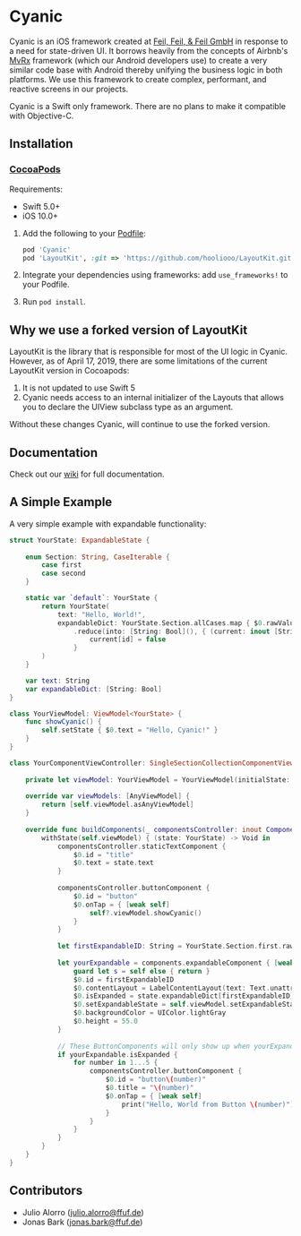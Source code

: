 # Cyanic

Cyanic is an iOS framework created at [Feil, Feil, & Feil GmbH](https://ffuf.de/en/)  in response to a need for state-driven UI. It borrows heavily
from the concepts of Airbnb's [MvRx](https://github.com/airbnb/MvRx) framework (which our Android developers use) to create a very similar
code base with Android thereby unifying the business logic in both platforms. We use this framework to create complex, performant, and reactive
screens in our projects.

Cyanic is a Swift only framework. There are no plans to make it compatible with Objective-C.

## Installation
### [CocoaPods](http://cocoapods.org/)

Requirements:
* Swift 5.0+
* iOS 10.0+

1. Add the following to your [Podfile](http://guides.cocoapods.org/using/the-podfile.html):
    ```rb
    pod 'Cyanic'
    pod 'LayoutKit', :git => 'https://github.com/hooliooo/LayoutKit.git' // Use this fork until LayoutKit is updated
    ```

2. Integrate your dependencies using frameworks: add `use_frameworks!` to your Podfile. 
3. Run `pod install`.

## Why we use a forked version of LayoutKit

LayoutKit is the library that is responsible for most of the UI logic in Cyanic. However, as of April 17, 2019, there are some limitations of the current LayoutKit version in Cocoapods:

1. It is not updated to use Swift 5
2. Cyanic needs access to an internal initializer of the Layouts that allows you to declare the UIView subclass type as an argument.

Without these changes Cyanic, will continue to use the forked version.

## Documentation

Check out our [wiki](https://github.com/feilfeilundfeil/Cyanic/wiki) for full documentation. 

## A Simple Example

A very simple example with expandable functionality:

```swift
struct YourState: ExpandableState {
    
    enum Section: String, CaseIterable {
        case first
        case second
    }

    static var `default`: YourState { 
        return YourState(
            text: "Hello, World!",
            expandableDict: YourState.Section.allCases.map { $0.rawValue }
                .reduce(into: [String: Bool](), { (current: inout [String: Bool], id: String) -> Void in
                    current[id] = false
                }
        ) 
    } 

    var text: String
    var expandableDict: [String: Bool]
}

class YourViewModel: ViewModel<YourState> {
    func showCyanic() {
        self.setState { $0.text = "Hello, Cyanic!" }
    }
}

class YourComponentViewController: SingleSectionCollectionComponentViewController {
    
    private let viewModel: YourViewModel = YourViewModel(initialState: YourState.default)
    
    override var viewModels: [AnyViewModel] {
        return [self.viewModel.asAnyViewModel]
    }
    
    override func buildComponents(_ componentsController: inout ComponentsController) {
        withState(self.viewModel) { (state: YourState) -> Void in
            componentsController.staticTextComponent {
                $0.id = "title"
                $0.text = state.text
            }
            
            componentsController.buttonComponent {
                $0.id = "button"
                $0.onTap = { [weak self]
                    self?.viewModel.showCyanic()
                }
            }
            
            let firstExpandableID: String = YourState.Section.first.rawValue
            
            let yourExpandable = components.expandableComponent { [weak self] in
                guard let s = self else { return }
                $0.id = firstExpandableID
                $0.contentLayout = LabelContentLayout(text: Text.unattributed("Hello, World!"))
                $0.isExpanded = state.expandableDict[firstExpandableID] ?? false
                $0.setExpandableState = self.viewModel.setExpandableState
                $0.backgroundColor = UIColor.lightGray
                $0.height = 55.0
            }
            
            // These ButtonComponents will only show up when yourExpandable is expanded.
            if yourExpandable.isExpanded {
                for number in 1...5 {
                    componentsController.buttonComponent {
                        $0.id = "button\(number)"
                        $0.title = "\(number)"
                        $0.onTap = { [weak self]
                            print("Hello, World from Button \(number)")
                        }
                    }
                }
            }
        }
    }
}
```

## Contributors

* Julio Alorro (julio.alorro@ffuf.de)
* Jonas Bark (jonas.bark@ffuf.de)
